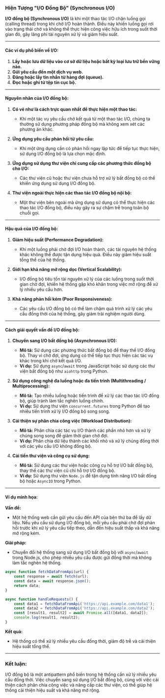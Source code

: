 ### Hiện Tượng "I/O Đồng Bộ" (Synchronous I/O)

**I/O đồng bộ (Synchronous I/O)** là khi một thao tác I/O chặn luồng gọi (calling thread) trong khi chờ I/O hoàn thành. Điều này khiến luồng gọi rơi vào trạng thái chờ và không thể thực hiện công việc hữu ích trong suốt thời gian đó, gây lãng phí tài nguyên xử lý và giảm hiệu suất.

---

#### Các ví dụ phổ biến về I/O:

1. **Lấy hoặc lưu dữ liệu vào cơ sở dữ liệu hoặc bất kỳ loại lưu trữ bền vững nào.**
2. **Gửi yêu cầu đến một dịch vụ web.**
3. **Đăng hoặc lấy tin nhắn từ hàng đợi (queue).**
4. **Đọc hoặc ghi từ tệp tin cục bộ.**

---

#### Nguyên nhân của I/O đồng bộ:

1. **Có vẻ như là cách trực quan nhất để thực hiện một thao tác:**  
   - Khi một tác vụ yêu cầu chờ kết quả từ một thao tác I/O, chúng ta thường sử dụng phương pháp đồng bộ mà không xem xét các phương án khác.

2. **Ứng dụng yêu cầu phản hồi từ yêu cầu:**  
   - Khi một ứng dụng cần có phản hồi ngay lập tức để tiếp tục thực hiện, sử dụng I/O đồng bộ là lựa chọn mặc định.

3. **Ứng dụng sử dụng thư viện chỉ cung cấp các phương thức đồng bộ cho I/O:**  
   - Các thư viện cũ hoặc thư viện chưa hỗ trợ xử lý bất đồng bộ có thể khiến ứng dụng sử dụng I/O đồng bộ.

4. **Thư viện ngoài thực hiện các thao tác I/O đồng bộ nội bộ:**  
   - Một thư viện bên ngoài mà ứng dụng sử dụng có thể thực hiện các thao tác I/O đồng bộ, điều này gây ra sự chậm trễ trong toàn bộ chuỗi gọi.

---

#### Hậu quả của I/O đồng bộ:

1. **Giảm hiệu suất (Performance Degradation):**  
   - Khi một luồng phải chờ đợi I/O hoàn thành, các tài nguyên hệ thống khác không thể được tận dụng hiệu quả. Điều này giảm hiệu suất tổng thể của hệ thống.

2. **Giới hạn khả năng mở rộng dọc (Vertical Scalability):**  
   - I/O đồng bộ tiêu tốn tài nguyên xử lý của các luồng trong suốt thời gian chờ đợi, khiến hệ thống gặp khó khăn trong việc mở rộng để xử lý nhiều yêu cầu hơn.

3. **Khả năng phản hồi kém (Poor Responsiveness):**  
   - Các yêu cầu I/O đồng bộ có thể làm chậm quá trình xử lý các yêu cầu đồng thời của hệ thống, gây giảm trải nghiệm người dùng.

---

#### Cách giải quyết vấn đề I/O đồng bộ:

1. **Chuyển sang I/O bất đồng bộ (Asynchronous I/O):**  
   - **Mô tả:** Sử dụng các phương thức bất đồng bộ để thay thế I/O đồng bộ. Thay vì chờ đợi, ứng dụng có thể tiếp tục thực hiện các tác vụ khác trong khi chờ kết quả I/O.  
   - **Ví dụ:** Sử dụng `async`/`await` trong JavaScript hoặc sử dụng các thư viện bất đồng bộ như `aiohttp` trong Python.

2. **Sử dụng công nghệ đa luồng hoặc đa tiến trình (Multithreading / Multiprocessing):**  
   - **Mô tả:** Tạo nhiều luồng hoặc tiến trình để xử lý các thao tác I/O đồng bộ, giúp tránh làm tắc nghẽn luồng chính.  
   - **Ví dụ:** Sử dụng thư viện `concurrent.futures` trong Python để tạo nhiều tiến trình xử lý I/O đồng bộ song song.

3. **Cải thiện sự phân chia công việc (Workload Distribution):**  
   - **Mô tả:** Phân chia các tác vụ I/O thành các phần nhỏ hơn và xử lý chúng song song để giảm thời gian chờ đợi.  
   - **Ví dụ:** Phân chia dữ liệu thành các khối nhỏ và xử lý chúng đồng thời với các yêu cầu I/O không đồng bộ.

4. **Cải tiến thư viện và công cụ sử dụng:**  
   - **Mô tả:** Sử dụng các thư viện hoặc công cụ hỗ trợ I/O bất đồng bộ, thay thế các thư viện cũ chỉ hỗ trợ I/O đồng bộ.  
   - **Ví dụ:** Sử dụng thư viện `Node.js` để tận dụng tính năng I/O bất đồng bộ hoặc `AsyncIO` trong Python.

---

#### Ví dụ minh họa:

**Vấn đề:**  
- Một hệ thống web cần gửi yêu cầu đến API của bên thứ ba để lấy dữ liệu. Nếu yêu cầu sử dụng I/O đồng bộ, mỗi yêu cầu phải chờ đợi phản hồi trước khi xử lý yêu cầu tiếp theo, dẫn đến hiệu suất thấp và khả năng mở rộng kém.

**Giải pháp:**  
- Chuyển đổi hệ thống sang sử dụng I/O bất đồng bộ với `async`/`await` trong Node.js, cho phép nhiều yêu cầu được gửi đồng thời mà không làm tắc nghẽn hệ thống.  

```javascript
async function fetchDataFromApi(url) {
    const response = await fetch(url);
    const data = await response.json();
    return data;
}

async function handleRequests() {
    const data1 = fetchDataFromApi('https://api.example.com/data1');
    const data2 = fetchDataFromApi('https://api.example.com/data2');
    const [result1, result2] = await Promise.all([data1, data2]);
    console.log(result1, result2);
}
```

**Kết quả:**  
- Hệ thống có thể xử lý nhiều yêu cầu đồng thời, giảm độ trễ và cải thiện hiệu suất tổng thể.

---

### Kết luận:  
I/O đồng bộ là một antipattern phổ biến trong hệ thống cần xử lý nhiều yêu cầu đồng thời. Việc chuyển sang sử dụng I/O bất đồng bộ, cùng với việc cải thiện cách phân chia công việc và nâng cấp các thư viện, có thể giúp hệ thống cải thiện hiệu suất và khả năng mở rộng.